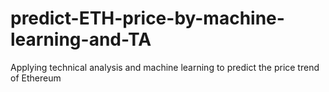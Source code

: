 # predict-ETH-price-by-machine-learning-and-TA
Applying technical analysis and machine learning to predict the price trend of Ethereum
